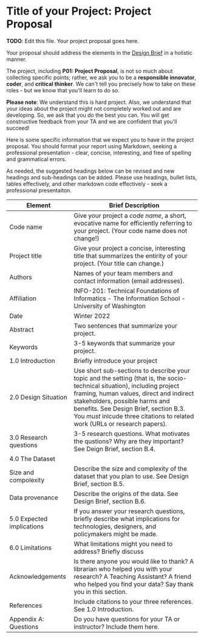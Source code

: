 # Title of your Project: Project Proposal 

**TODO**: Edit this file. Your project proposal goes here.

Your proposal should address the elements in the [Design Brief](xxx) in a holistic manner.

The project, including **P01: Project Proposal**, is not so much about collecting specific points; rather, we ask you to be a **responsible innovator**, **coder**, and **critical thinker**. We can't tell you precisely how to take on these roles - but we know that you'll learn to do so. 

**Please note**: We understand this is hard project. Also, we understand that your ideas about the project might not completely worked out and are developing. So, we ask that you do the best you can. You will get constructive feedback from your TA and we are confident that you'll succeed! 

Here is some specific information that we expect you to have in the project proposal. You should format your report using Markdown, seeking a professional presentation - clear, concise, interesting, and free of spelling and grammatical errors. 

As needed, the suggested headings below can be revised and new headings and sub-headings can be added. Please use headings, bullet lists,  tables effectively, and other markdown code effectively - seek a professional presentaiton. 

|Element | Brief Description|
|---------------| -----------------|
|Code name | Give your project a _code name_, a short, evocative name for efficiently referring to your project. (Your code name does not change!)| 
|Project title| Give your project a concise, interesting title that summarizes the entirity of your project. (Your title can change.) |
|Authors | Names of your team members and contact information (email addresses). |
|Affiliation |  INFO-201: Technical Foundations of Informatics - The Information School - University of Washington |
|Date | Winter 2022|
|Abstract | Two sentences that summarize your project. |
|Keywords | 3-5 keywords that summarize your project.|
|1.0 Introduction | Briefly introduce your project |
|2.0 Design Situation | Use short sub-sections to describe your topic and the setting (that is, the socio-technical situation), including project framing, human values, direct and indirect stakeholders, possible harms and benefits. See Design Brief, section B.3. You *must* inlcude three citations to related work (URLs or research papers).  |
|3.0 Research questions | 3-5 research questions. What motivates the qustions? Why are they important? See Deign Brief, section B.4.|
|4.0 The Dataset | |
|Size and compolexity | Describe the size and complexity of the dataset that you plan to use. See Design Brief, section B.5.| 
|Data provenance | Describe the origins of the data. See Design Brief, section B.6.|
|5.0 Expected implications | If you answer your research questions, briefly describe what implications for technologies, designers, and policymakers might be made.|
|6.0 Limitations | What limitations might you need to address? Briefly discuss|
|Acknowledgements | Is there anyone you would like to thank? A librarian who helped you with your research? A Teaching Assistant? A friend who helped you find your data? Say thank you in this section.|
|References | Include citations to your three references. See 1.0 Introduction. |
|Appendix A: Questions| Do you have questions for your TA or instructor?  Include them here.|

